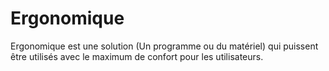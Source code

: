 # Ergonomique
Ergonomique est une solution (Un programme ou du matériel) qui puissent être utilisés avec le maximum de confort pour les utilisateurs. 

